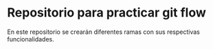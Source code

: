 # Repositorio para practicar git flow

En este repositorio se crearán diferentes ramas con sus respectivas funcionalidades.
